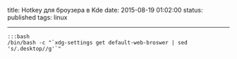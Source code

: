 title: Hotkey для броузера в Kde
date: 2015-08-19 01:02:00
status: published
tags: linux

***

    :::bash
	/bin/bash -c "`xdg-settings get default-web-broswer | sed 's/.desktop//g'`"
